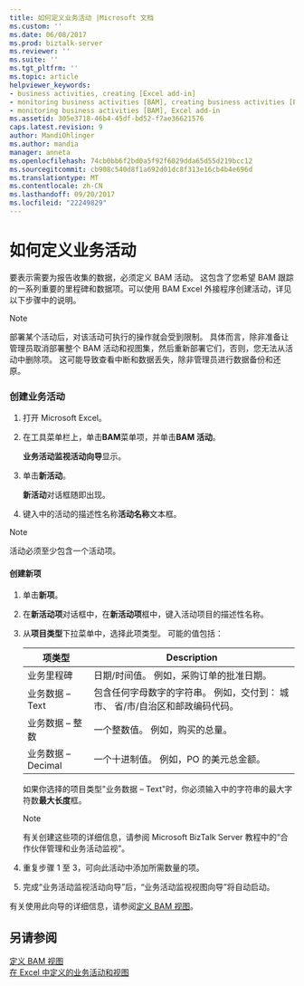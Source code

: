 ```yaml
---
title: 如何定义业务活动 |Microsoft 文档
ms.custom: ''
ms.date: 06/08/2017
ms.prod: biztalk-server
ms.reviewer: ''
ms.suite: ''
ms.tgt_pltfrm: ''
ms.topic: article
helpviewer_keywords:
- business activities, creating [Excel add-in]
- monitoring business activities [BAM], creating business activities [Excel add-in]
- monitoring business activities [BAM], Excel add-in
ms.assetid: 305e3718-46b4-45df-bd52-f7ae36621576
caps.latest.revision: 9
author: MandiOhlinger
ms.author: mandia
manager: anneta
ms.openlocfilehash: 74cb0bb6f2bd0a5f92f6029dda65d55d219bcc12
ms.sourcegitcommit: cb908c540d8f1a692d01dc8f313e16cb4b4e696d
ms.translationtype: MT
ms.contentlocale: zh-CN
ms.lasthandoff: 09/20/2017
ms.locfileid: "22249829"
---
```

# <a name="how-to-define-a-business-activity"></a>如何定义业务活动
要表示需要为报告收集的数据，必须定义 BAM 活动。 这包含了您希望 BAM 跟踪的一系列重要的里程碑和数据项。可以使用 BAM Excel 外接程序创建活动，详见以下步骤中的说明。  
  
> [!NOTE]
>  部署某个活动后，对该活动可执行的操作就会受到限制。 具体而言，除非准备让管理员取消部署整个 BAM 活动和视图集，然后重新部署它们，否则，您无法从活动中删除项。 这可能导致查看中断和数据丢失，除非管理员进行数据备份和还原。  
  
### <a name="to-create-a-business-activity"></a>创建业务活动  
  
1.  打开 Microsoft Excel。  
  
2.  在工具菜单栏上，单击**BAM**菜单项，并单击**BAM 活动**。  
  
     **业务活动监视活动向导**显示。  
  
3.  单击**新活动**。  
  
     **新活动**对话框随即出现。  
  
4.  键入中的活动的描述性名称**活动名称**文本框。  
  
> [!NOTE]
>  活动必须至少包含一个活动项。  
  
#### <a name="to-create-a-new-item"></a>创建新项  
  
1.  单击**新项**。  
  
2.  在**新活动项**对话框中，在**新活动项**框中，键入活动项目的描述性名称。  
  
3.  从**项目类型**下拉菜单中，选择此项类型。 可能的值包括：  
  
    |项类型|Description|  
    |---------------|-----------------|  
    |业务里程碑|日期/时间值。 例如，采购订单的批准日期。|  
    |业务数据 – Text|包含任何字母数字的字符串。 例如，交付到： 城市、 省/市/自治区和邮政编码代码。|  
    |业务数据 – 整数|一个整数值。 例如，购买的总量。|  
    |业务数据 – Decimal|一个十进制值。 例如，PO 的美元总金额。|  
  
     如果你选择的项目类型"业务数据 – Text"时，你必须输入中的字符串的最大字符数**最大长度**框。  
  
    > [!NOTE]
    >  有关创建这些项的详细信息，请参阅 Microsoft BizTalk Server 教程中的“合作伙伴管理和业务活动监视”。  
  
4.  重复步骤 1 至 3，可向此活动中添加所需数量的项。  
  
5.  完成“业务活动监视活动向导”后，“业务活动监视视图向导”将自动启动。  
  
 有关使用此向导的详细信息，请参阅[定义 BAM 视图](../core/defining-a-bam-view.md)。  
  
## <a name="see-also"></a>另请参阅  
 [定义 BAM 视图](../core/defining-a-bam-view.md)   
 [在 Excel 中定义的业务活动和视图](../core/defining-business-activities-and-views-in-excel.md)